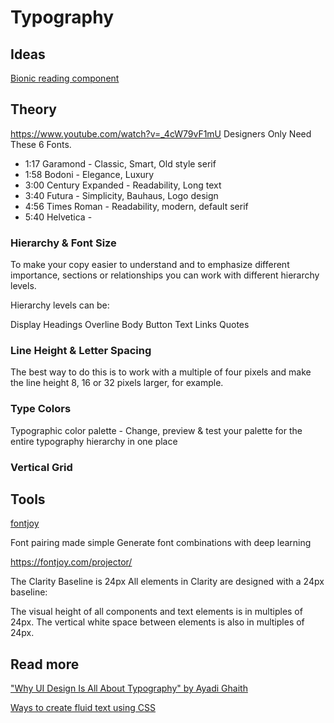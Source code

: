 # Typography

## Ideas

[Bionic reading component](https://www.instagram.com/reel/Cxz5AglREvD/?utm_source=ig_web_copy_link)

## Theory

https://www.youtube.com/watch?v=_4cW79vF1mU
Designers Only Need These 6 Fonts.

- 1:17 Garamond         - Classic, Smart, Old style serif
- 1:58 Bodoni           - Elegance, Luxury
- 3:00 Century Expanded - Readability, Long text
- 3:40 Futura           - Simplicity, Bauhaus, Logo design
- 4:56 Times Roman      - Readability, modern, default serif
- 5:40 Helvetica        -


### Hierarchy & Font Size

To make your copy easier to understand and to emphasize different importance, sections or relationships you can work with different hierarchy levels.

Hierarchy levels can be:

Display
Headings
Overline
Body
Button Text
Links
Quotes

### Line Height & Letter Spacing

The best way to do this is to work with a multiple of four pixels and make the line height 8, 16 or 32 pixels larger, for example.

### Type Colors

Typographic color palette - Change, preview & test your palette for the entire typography hierarchy in one place

### Vertical Grid


## Tools

[fontjoy](https://fontjoy.com/)

Font pairing made simple
Generate font combinations with deep learning

https://fontjoy.com/projector/


The Clarity Baseline is 24px
All elements in Clarity are designed with a 24px baseline:

The visual height of all components and text elements is in multiples of 24px.
The vertical white space between elements is also in multiples of 24px.

## Read more

["Why UI Design Is All About Typography" by Ayadi Ghaith](https://medium.muz.li/why-ui-design-is-all-about-typography-370250d89ce8)

[Ways to create fluid text using CSS](https://javascript.plainenglish.io/ways-to-create-fluid-text-using-css-1183e2680143)
